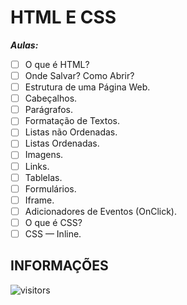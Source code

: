 # HTML E CSS

***Aulas:***

- [ ] O que é HTML?
- [ ] Onde Salvar? Como Abrir?
- [ ] Estrutura de uma Página Web.
- [ ] Cabeçalhos.
- [ ] Parágrafos.
- [ ] Formatação de Textos.
- [ ] Listas não Ordenadas.
- [ ] Listas Ordenadas.
- [ ] Imagens.
- [ ] Links.
- [ ] Tablelas.
- [ ] Formulários.
- [ ] Iframe.
- [ ] Adicionadores de Eventos (OnClick).
- [ ] O que é CSS?
- [ ] CSS — Inline.

## INFORMAÇÕES

![visitors](https://visitor-badge.glitch.me/badge?page_id=Devsgeeknerd.html-e-css-zp "Total de Visitas")
